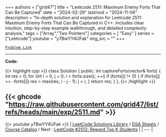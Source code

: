 
+++
authors = ["grid47"]
title = "Leetcode 2511: Maximum Enemy Forts That Can Be Captured"
date = "2024-02-29"
lastmod = "2024-11-06"
description = "In-depth solution and explanation for Leetcode 2511: Maximum Enemy Forts That Can Be Captured in C++. Includes clear intuition, step-by-step example walkthrough, and detailed complexity analysis."
tags = ["Array","Two Pointers"]
categories = [
    "Easy"
]
series = ["Leetcode"]
youtube = "y7BwYY4UFak"
img_src = ""
+++



[`Problem Link`](https://leetcode.com/problems/maximum-enemy-forts-that-can-be-captured/description/)

---
**Code:**

{{< highlight cpp >}}
class Solution {
public:
int captureForts(vector<int>& forts) {
    int res = 0;
    for (int i = 0, j = 0; i < forts.size(); ++i)
        if (forts[i] != 0) {
            if (forts[j] == -forts[i])
                res = max(res, i - j - 1);
            j = i;
        }
    return res;
}
};
{{< /highlight >}}

{{< ghcode "https://raw.githubusercontent.com/grid47/list/refs/heads/main/exp/2511.md" >}}
---
{{< youtube y7BwYY4UFak >}}
| [LeetCode Solutions Library](https://grid47.xyz/leetcode/) / [DSA Sheets](https://grid47.xyz/sheets/) / [Course Catalog](https://grid47.xyz/courses/) / Next : [LeetCode #2512: Reward Top K Students](https://grid47.xyz/leetcode/solution-2512-reward-top-k-students/) |
| --- |
